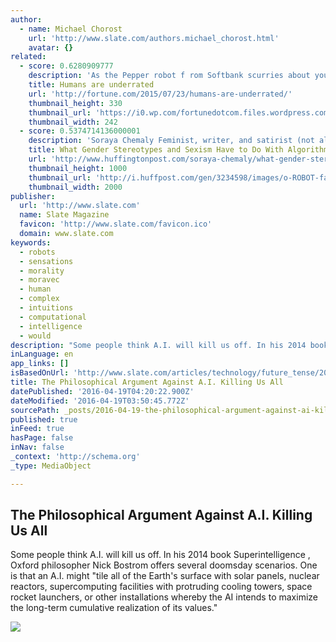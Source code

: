 ```yaml
---
author:
  - name: Michael Chorost
    url: 'http://www.slate.com/authors.michael_chorost.html'
    avatar: {}
related:
  - score: 0.6280909777
    description: 'As the Pepper robot f rom Softbank scurries about your home or office, it reads your emotions by your words, tone of voice, facial expressions, and body language. It then responds in all those ways; its hands and posture in particular are remarkably expressive.'
    title: Humans are underrated
    url: 'http://fortune.com/2015/07/23/humans-are-underrated/'
    thumbnail_height: 330
    thumbnail_url: 'https://i0.wp.com/fortunedotcom.files.wordpress.com/2015/07/cov08_ainside.jpg?fit=440%2C330&ssl=1'
    thumbnail_width: 242
  - score: 0.5374714136000001
    description: 'Soraya Chemaly Feminist, writer, and satirist (not always in that order) As technologists, and no small number of films, frequently remind us, the singularity, a time when the realization of smarter-than-human computers irrevocably alters our future, is nearer every day. Futurists take this prospect very seriously.'
    title: What Gender Stereotypes and Sexism Have to Do With Algorithms and Robots
    url: 'http://www.huffingtonpost.com/soraya-chemaly/what-gender-stereotypes-and-sexism-have-to-do-with-algorithms-and-robots_b_7880906.html'
    thumbnail_height: 1000
    thumbnail_url: 'http://i.huffpost.com/gen/3234598/images/o-ROBOT-facebook.jpg'
    thumbnail_width: 2000
publisher:
  url: 'http://www.slate.com'
  name: Slate Magazine
  favicon: 'http://www.slate.com/favicon.ico'
  domain: www.slate.com
keywords:
  - robots
  - sensations
  - morality
  - moravec
  - human
  - complex
  - intuitions
  - computational
  - intelligence
  - would
description: "Some people think A.I. will kill us off. In his 2014 book Superintelligence , Oxford philosopher Nick Bostrom offers several doomsday scenarios. One is that an A.I. might \"tile all of the Earth's surface with solar panels, nuclear reactors, supercomputing facilities with protruding cooling towers, space rocket launchers, or other installations whereby the AI intends to maximize the long-term cumulative realization of its values.\""
inLanguage: en
app_links: []
isBasedOnUrl: 'http://www.slate.com/articles/technology/future_tense/2016/04/the_philosophical_argument_against_artificial_intelligence_killing_us_all.html'
title: The Philosophical Argument Against A.I. Killing Us All
datePublished: '2016-04-19T04:20:22.900Z'
dateModified: '2016-04-19T03:50:45.772Z'
sourcePath: _posts/2016-04-19-the-philosophical-argument-against-ai-killing-us-all.md
published: true
inFeed: true
hasPage: false
inNav: false
_context: 'http://schema.org'
_type: MediaObject

---
```

<article style=""><h1>The Philosophical Argument Against A.I. Killing Us All</h1><p>Some people think A.I. will kill us off. In his 2014 book Superintelligence , Oxford philosopher Nick Bostrom offers several doomsday scenarios. One is that an A.I. might "tile all of the Earth's surface with solar panels, nuclear reactors, supercomputing facilities with protruding cooling towers, space rocket launchers, or other installations whereby the AI intends to maximize the long-term cumulative realization of its values."</p><img src="http://www.slate.com/content/dam/slate/articles/technology/future_tense/2016/04/160418_FT_AI-Evolution.jpg/_jcr_content/renditions/cq5dam.web.1280.1280.jpeg" /></article>